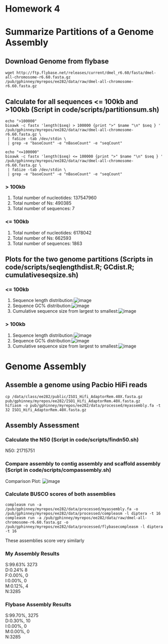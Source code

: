 # Homework 4
# Summarize Partitions of a Genome Assembly

## Download Genome from flybase
```
wget http://ftp.flybase.net/releases/current/dmel_r6.60/fasta/dmel-all-chromosome-r6.60.fasta.gz /pub/gphinney/myrepos/ee282/data/raw/dmel-all-chromosome-r6.60.fasta.gz
```

## Calculate for all sequences <= 100kb and >100kb (Script in code/scripts/partitionsum.sh)

```
echo ">100000"
bioawk -c fastx 'length($seq) > 100000 {print ">" $name "\n" $seq } ' /pub/gphinney/myrepos/ee282/data/raw/dmel-all-chromosome-r6.60.fasta.gz \
 | faSize -tab /dev/stdin \
 | grep -e "baseCount" -e "nBaseCount" -e "seqCount"

echo "<=100000"
bioawk -c fastx 'length($seq) <= 100000 {print ">" $name "\n" $seq } ' /pub/gphinney/myrepos/ee282/data/raw/dmel-all-chromosome-r6.60.fasta.gz \
 | faSize -tab /dev/stdin \
 | grep -e "baseCount" -e "nBaseCount" -e "seqCount"
```

### > 100kb
1. Total number of  nucleotides: 137547960
2. Total number of Ns: 490385
3. Total number of sequences: 7

### <= 100kb
1. Total number of  nucleotides: 6178042
2. Total number	of Ns: 662593
3. Total number	of sequences: 1863



## Plots for the two genome partitions (Scripts in code/scripts/seqlengthdist.R; GCdist.R; cumulativeseqsize.sh) 

### <= 100kb
1. Sequence length distribution:![image](https://github.com/user-attachments/assets/120b4c86-31f3-4063-abb7-f2bb2136258f)
2. Sequence GC% distribution:![image](https://github.com/user-attachments/assets/b6afa575-aea4-4e5d-a35c-38781ed95205)
3. Cumulative sequence size from largest to smallest:![image](https://github.com/user-attachments/assets/69725420-2b44-4782-a07d-608d8a4fadb1)

### > 100kb
1. Sequence length distribution:![image](https://github.com/user-attachments/assets/66e6c552-dddc-4d39-aa47-2fbd81b1fb4a)
2. Sequence GC% distribution:![image](https://github.com/user-attachments/assets/005b709a-15a7-4369-a476-1882386ec2b9)
3. Cumulative sequence size from largest to smallest:![image](https://github.com/user-attachments/assets/51993c82-d0b5-4db7-8182-4b497cab31f2)




# Genome Assembly

## Assemble a genome using Pacbio HiFi reads
```
cp /data/class/ee282/public/ISO1_Hifi_AdaptorRem.40X.fasta.gz pub/gphinney/myrepos/ee282/ISO1_Hifi_AdaptorRem.40X.fasta.gz
hifiasm -o pub/gphinney/myrepos/ee282/data/processed/myassembly.fa -t 32 ISO1_Hifi_AdaptorRem.40X.fasta.gz 
```

## Assembly Assessment

### Calculate the N50 (Script in code/scripts/findn50.sh)

N50: 21715751

### Compare assembly to contig assembly and scaffold assembly (Script in code/scripts/compassembly.sh)
Comparison Plot:
![image](https://github.com/user-attachments/assets/3ad1b5d2-a56a-4528-8543-df2c9388092d)
### Calculate BUSCO scores of both assemblies

```
compleasm run -a /pub/gphinney/myrepos/ee282/data/processed/myassembly.fa -o /pub/gphinney/myrepos/ee282/data/processed/compleasm -l diptera -t 16
compleasm run -a /pub/gphinney/myrepos/ee282/data/raw/dmel-all-chromosome-r6.60.fasta.gz -o /pub/gphinney/myrepos/ee282/data/processed/flybasecompleasm -l diptera -t 16
```
These assemblies score very similarly

### My Assembly Results
S:99.63% 3273  
D:0.24% 8  
F:0.00%, 0  
I:0.00%, 0  
M:0.12%, 4  
N:3285

### Flybase Assembly Results
S:99.70%, 3275  
D:0.30%, 10  
I:0.00%, 0  
M:0.00%, 0  
N:3285


